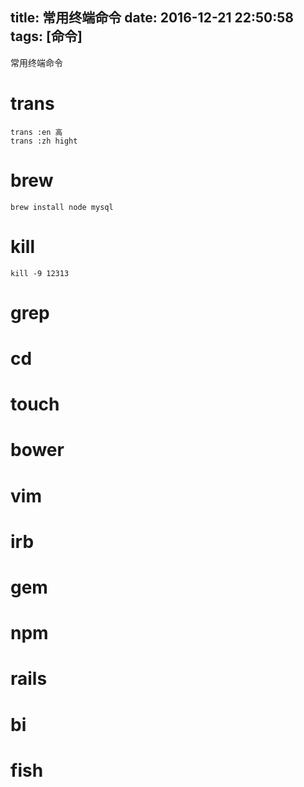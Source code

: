 title: 常用终端命令
date: 2016-12-21 22:50:58
tags: [命令]
---

常用终端命令
<!--more-->

# trans
```shell
trans :en 高
trans :zh hight
```
# brew
```shell
brew install node mysql
```
# kill
```shell
kill -9 12313
```
# grep
# cd
# touch
# bower
# vim
# irb
# gem
# npm
# rails
# bi
# fish